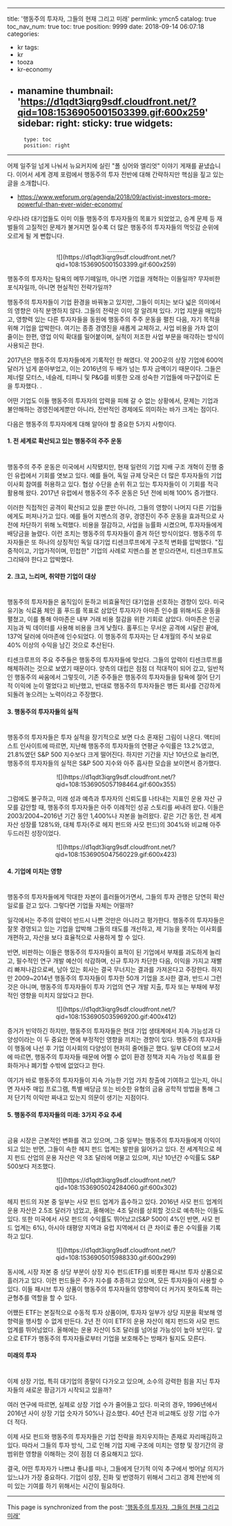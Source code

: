 
---
title: '행동주의 투자자, 그들의 현재 그리고 미래'
permlink: ymcn5
catalog: true
toc_nav_num: true
toc: true
position: 9999
date: 2018-09-14 06:07:18
categories:
- kr
tags:
- kr
- tooza
- kr-economy
- manamine
thumbnail: 'https://d1qdt3iqrg9sdf.cloudfront.net/?qid=108:1536905001503399.gif:600x259'
sidebar:
    right:
        sticky: true
widgets:
    -
        type: toc
        position: right
---


어제 일주일 넘게 나눠서 뉴요커지에 실린 "폴 싱어와 엘리엇" 이야기 게재를 끝냈습니다. 이어서 세계 경제 포럼에서 행동주의 투자 전반에 대해 간략하지만 핵심을 짚고 있는 글을 소개합니다. 

- https://www.weforum.org/agenda/2018/09/activist-investors-more-powerful-than-ever-wider-economy/

우리나라 대기업들도 이미 이들 행동주의 투자자들의 목표가 되었었고, 승계 문제 등 재벌들의 고질적인 문제가 불거지면 질수록 더 많은 행동주의 투자자들의 먹잇감 순위에 오르게 될 게 뻔합니다. 
  
<center>
..........
</center>
  
<center>
![](https://d1qdt3iqrg9sdf.cloudfront.net/?qid=108:1536905001503399.gif:600x259)
</center>
  
행동주의 투자자는 탐욕의 메뚜기떼일까, 아니면 기업을 개혁하는 이들일까? 무자비한 포식자일까, 아니면 현실적인 전략가일까? 
  
행동주의 투자자들이 기업 환경을 바꿔놓고 있지만, 그들이 미치는 보다 넓은 의미에서의 영향은 아직 분명하지 않다. 그들의 전략은 이미 잘 알려져 있다. 기업 지분을 매입하고, 영향력 있는 다른 투자자들을 동원에 행동주의 주주 운동을 펼친 다음, 자기 목적을 위해 기업을 압박한다. 여기는 종종 경영진을 새롭게 교체하고, 사업 비용을 가차 없이 줄이는 한편, 영업 이익 확대를 밀어붙이며, 실적이 저조한 사업 부문을 매각하는 방식이 사용되곤 한다. 
  
2017년은 행동주의 투자자들에게 기록적인 한 해였다. 약 200곳의 상장 기업에 600억 달러가 넘게 쏟아부었고, 이는 2016년의 두 배가 넘는 투자 금액이기 때문이다. 그들은 제너럴 모터스, 네슬레, 티파니 및 P&G를 비롯한 오래 성숙한 기업들에 마구잡이로 돈을 투자했다. .
  
어떤 기업도 이들 행동주의 투자자의 압력을 피해 갈 수 없는 상황에서, 문제는 기업과 불안해하는 경영진에게뿐만 아니라, 전반적인 경제에도 의미하는 바가 크게는 점이다. 
  
다음은 행동주의 투자자에게 대해 알아야 할 중요한 5가지 사항이다.
  
#### 1. 전 세계로 확산되고 있는 행동주의 주주 운동
#  
행동주의 주주 운동은 미국에서 시작됐지만, 현재 일련의 기업 지배 구조 개혁이 진행 중인 유럽에서 기회를 엿보고 있다. 예를 들어, 독일 규제 당국은 더 많은 투자자들의 기업 이사회 참여를 허용하고 있다. 협상 수단을 손위 쥐고 있는 투자자들이 이 기회를 적극 활용해 왔다. 2017년 유럽에서 행동주의 주주 운동은 5년 전에 비해 100% 증가했다.
  
이러한 직접적인 공격이 확산되고 있을 뿐만 아니라, 그들의 영향이 나머지 다른 기업들에게도 퍼져나가고 있다. 예를 들어 지멘스의 경우, 경영진이 주주 운동을 효과적으로 사전에 차단하기 위해 노력했다. 비용을 절감하고, 사업을 능률화 시켰으며, 투자자들에게 배당금을 늘렸다. 이런 조치는 행동주의 투자자들이 즐겨 하던 방식이었다. 행동주의 투자자들은 또 하나의 상징적인 독일 대기업 티센크루프에게 구조적 변화를 압박했다. "집중적이고, 기업가적이며, 민첩한" 기업의 사례로 지멘스를 본 받으라면서, 티센크루프도 그리돼야 한다고 압박했다. 
  
#### 2. 크고, 느리며, 취약한 기업이 대상
# 
행동주의 투자자들은 움직임이 둔하고 비효율적인 대기업을 선호하는 경향이 있다. 미국 유기농 식료품 체인 홀 푸드를 목표로 삼았던 투자자가 아마존 인수를 위해서도 운동을 펼쳤고, 이를 통해 아마존은 내부 거래 비용 절감을 위한 기회로 삼았다. 아마존은 인공 지능과 빅 데이터를 사용해 비용을 크게 낮췄다. 홀푸드는 무서운 공격에 시달린 끝에, 137억 달러에 아마존에 인수되었다. 이 행동주의 투자자는 단 4개월의 주식 보유로 40% 이상의 수익을 남긴 것으로 추산된다. 
  
티센크루프의 주요 주주들은 행동주의 투자자들에 맞섰다. 그들의 압력이 티센크루프를 해체하려는 것으로 보였기 때문이다. 양측의 대립은 점점 더 적대적이 되어 갔고, 일반적인 행동주의 싸움에서 그렇듯이, 기존 주주들은 행동주의 투자자들을 탐욕에 절어 단기적 이익에 눈이 멀었다고 비난했고, 반대로 행동주의 투자자들은 병든 회사를 건강하게 되돌려 놓으려는 노력이라고 주장했다. 
  
#### 3. 행동주의 투자자들의 실적
#  
행동주의 투자자들은 투자 실적을 장기적으로 보면 다소 혼재된 그림이 나온다. 액티비스트 인사이트에 따르면, 지난해 행동주의 투자자들의 연평균 수익률은 13.2%였고, 21.8%였던 S&P 500 지수보다 크게 떨어진다. 하지만 기간을 지난 10년으로 늘리면, 행동주의 투자자들의 실적은 S&P 500 지수와 아주 흡사한 모습을 보이면서 증가했다. 
  
<center>
![](https://d1qdt3iqrg9sdf.cloudfront.net/?qid=108:1536905057198464.gif:600x355)
</center>
  
그럼에도 불구하고, 미래 성과 예측과 투자자의 신뢰도를 나타내는 지표인 운용 자산 규모를 감안할 때, 행동주의 투자자들은 아주 이례적인 성공 스토리를 써내려 왔다. 이들은 2003/2004~2016년 기간 동안 1,400%나 자본을 늘려왔다. 같은 기간 동안, 전 세계 자산 성장률 128%와, 대체 투자(주로 헤지 펀드와 사모 펀드)의 304%와 비교해 아주 두드러진 성장이었다.
  
<center>
![](https://d1qdt3iqrg9sdf.cloudfront.net/?qid=108:1536905047560229.gif:600x423)
</center>
  
#### 4. 기업에 미치는 영향
#  
행동주의 투자자들에게 막대한 자본이 흘러들어가면서, 그들의 투자 관행은 당연히 확산 일로를 걷고 있다. 그렇다면 기업들 자체는 어떨까? 
  
일각에서는 주주의 압력이 반드시 나쁜 것만은 아니라고 평가한다. 행동주의 투자자들은 잘못 경영되고 있는 기업을 압박해 그들의 태도를 개선하고, 제 기능을 못하는 이사회를 개편하고, 자산을 보다 효율적으로 사용하게 할 수 있다. 
  
반면, 비판하는 이들은 행동주의 투자자들이 표적이 된 기업에서 부채를 과도하게 늘리고, 필수적인 연구 개발 예산이 삭감하며, 신규 투자가 차단한 다음, 이익을 가지고 재빨리 빠져나감으로써, 남아 있는 회사는 결국 무너지는 결과를 가져온다고 주장한다. 하지만 2009~2014년 행동주의 투자자들이 투자한 50개 기업을 조사한 결과, 반드시 그런 것은 아니며, 행동주의 투자자들이 투자 기업의 연구 개발 지출, 투자 또는 부채에 부정적인 영향을 미치지 않았다고 한다. 
  
<center>
![](https://d1qdt3iqrg9sdf.cloudfront.net/?qid=108:1536905035969200.gif:400x412)
</center>
  
증거가 빈약하긴 하지만, 행동주의 투자자들은 현대 기업 생태계에서 지속 가능성과 다양성이라는 이 두 중요한 면에 부정적인 영향을 끼치는 경향이 있다. 행동주의 투자자들이 행동에 나선 후 기업 이사회의 다양성이 현저히 줄어들곤 했다. 일부 CEO의 보고서에 따르면, 행동주의 투자자들 때문에 어쩔 수 없이 환경 정책과 지속 가능성 목표를 완화하거나 폐기할 수밖에 없었다고 한다.
  
여기가 바로 행동주의 투자자들이 지속 가능한 기업 가치 창출에 기여하고 있는지, 아니면 자사주 매입 프로그램, 특별 배당금 또는 비슷한 유형의 금융 공학적 방법을 통해 그저 단기적 이익만 짜내고 있는지 의문이 생기는 지점이다. 
  
#### 5. 행동주의 투자자들의 미래: 3가지 주요 추세
#  
금융 시장은 근본적인 변화를 겪고 있으며, 그중 일부는 행동주의 투자자들에게 이익이 되고 있는 반면, 그들이 속한 헤지 펀드 업계는 발판을 잃어가고 있다. 전 세계적으로 헤지 펀드 산업의 운용 자산은 약 3조 달러에 머물고 있으며, 지난 10년간 수익률도 S&P 500보다 저조했다. 
  
<center>
![](https://d1qdt3iqrg9sdf.cloudfront.net/?qid=108:1536905024284060.gif:600x302)
</center>
  
헤지 펀드의 자본 중 일부는 사모 펀드 업계가 흡수하고 있다. 2016년 사모 펀드 업계의 운용 자산은 2.5조 달러가 넘었고, 올해에는 4조 달러를 상회할 것으로 예측하는 이들도 있다. 또한 미국에서 사모 펀드의 수익률도 뛰어났고(S&P 500이 4%인 반면, 사모 펀드 업계는 6%), 아시아 태평양 지역과 유럽 지역에서 더 큰 차이로 좋은 수익률을 기록하고 있다. 
  
<center>  
![](https://d1qdt3iqrg9sdf.cloudfront.net/?qid=108:1536905015988330.gif:600x299)
</center>
  
동시에, 시장 자본 중 상당 부분이 상장 지수 펀드(ETF)를 비롯한 패시브 투자 상품으로 흘러가고 있다. 이런 펀드들은 주가 지수를 추종하고 있으며, 모든 투자자들이 사용할 수 있다. 이들 패시브 투자 상품이 행동주의 투자자들의 영향력이 더 커가지 못하도록 하는 균형추를 역할을 할 수 있다. 
  
어쨌든 ETF는 본질적으로 수동적 투자 상품이며, 투자자 일부가 상당 지분을 확보해 영향력을 행사할 수 없게 만든다. 2년 전 이미 ETF의 운용 자산이 헤지 펀드와 사모 펀드 업계를 뛰어넘었다. 올해에는 운용 자산이 5조 달러를 넘어설 가능성이 높아 보인다. 앞으로 ETF가 행동주의 투자자들로부터 기업을 보호해주는 방패가 될지도 모른다.
  
#### 미래의 투자
#
이제 상장 기업, 특히 대기업의 종말이 다가오고 있으며, 소수의 강력한 힘을 지닌 투자자들의 새로운 황금기가 시작되고 있을까?
  
여러 연구에 따르면, 실제로 상장 기업 수가 줄어들고 있다. 미국의 경우, 1996년에서 2016년 사이 상장 기업 숫자가 50%나 감소했다. 40년 전과 비교해도 상장 기업 수가 더 적다. 
  
이제 사모 펀드와 행동주의 투자자들은 기업 전략을 좌지우지하는 존재로 자리매김하고 있다. 따라서 그들의 투자 방식, 그로 인해 기업 지배 구조에 미치는 영향 및 장기간의 광범위한 영향을 이해하는 것이 점점 더 중요해지고 있다.
  
결국, 어떤 투자자가 나쁘냐 좋냐를 떠나, 그들에게 단기적 이익 추구에서 벗어날 의지가 있느냐가 가장 중요하다. 기업이 성장, 진화 및 번영하기 위해서 그리고 경제 전반에 의미 있는 기여를 하기 위해서는 시간이 필요하다.

- - -

This page is synchronized from the post: ['행동주의 투자자, 그들의 현재 그리고 미래'](https://steemit.com/@pius.pius/ymcn5)

